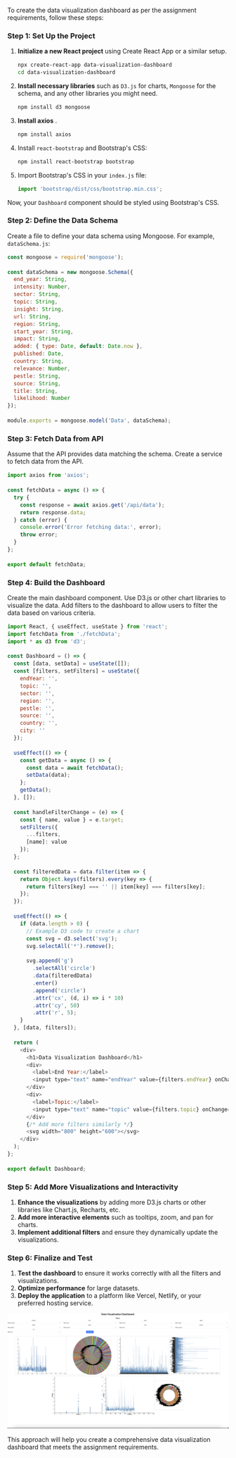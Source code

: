 
To create the data visualization dashboard as per the assignment requirements, follow these steps:

### Step 1: Set Up the Project
1. **Initialize a new React project** using Create React App or a similar setup.
    ```bash
    npx create-react-app data-visualization-dashboard
    cd data-visualization-dashboard
    ```
2. **Install necessary libraries** such as `D3.js` for charts, `Mongoose` for the schema, and any other libraries you might need.
    ```bash
    npm install d3 mongoose
    ```
2. **Install axios** .
    ```bash
    npm install axios
    ```

3. Install `react-bootstrap` and Bootstrap's CSS:
   ```bash
   npm install react-bootstrap bootstrap
   ```

4. Import Bootstrap's CSS in your `index.js` file:
   ```javascript
   import 'bootstrap/dist/css/bootstrap.min.css';
   ```



Now, your `Dashboard` component should be styled using Bootstrap's CSS.
### Step 2: Define the Data Schema
Create a file to define your data schema using Mongoose. For example, `dataSchema.js`:
```javascript
const mongoose = require('mongoose');

const dataSchema = new mongoose.Schema({
  end_year: String,
  intensity: Number,
  sector: String,
  topic: String,
  insight: String,
  url: String,
  region: String,
  start_year: String,
  impact: String,
  added: { type: Date, default: Date.now },
  published: Date,
  country: String,
  relevance: Number,
  pestle: String,
  source: String,
  title: String,
  likelihood: Number
});

module.exports = mongoose.model('Data', dataSchema);
```

### Step 3: Fetch Data from API
Assume that the API provides data matching the schema. Create a service to fetch data from the API.

```javascript
import axios from 'axios';

const fetchData = async () => {
  try {
    const response = await axios.get('/api/data');
    return response.data;
  } catch (error) {
    console.error('Error fetching data:', error);
    throw error;
  }
};

export default fetchData;
```

### Step 4: Build the Dashboard
Create the main dashboard component. Use D3.js or other chart libraries to visualize the data. Add filters to the dashboard to allow users to filter the data based on various criteria.

```javascript
import React, { useEffect, useState } from 'react';
import fetchData from './fetchData';
import * as d3 from 'd3';

const Dashboard = () => {
  const [data, setData] = useState([]);
  const [filters, setFilters] = useState({
    endYear: '',
    topic: '',
    sector: '',
    region: '',
    pestle: '',
    source: '',
    country: '',
    city: ''
  });

  useEffect(() => {
    const getData = async () => {
      const data = await fetchData();
      setData(data);
    };
    getData();
  }, []);

  const handleFilterChange = (e) => {
    const { name, value } = e.target;
    setFilters({
      ...filters,
      [name]: value
    });
  };

  const filteredData = data.filter(item => {
    return Object.keys(filters).every(key => {
      return filters[key] === '' || item[key] === filters[key];
    });
  });

  useEffect(() => {
    if (data.length > 0) {
      // Example D3 code to create a chart
      const svg = d3.select('svg');
      svg.selectAll('*').remove();
      
      svg.append('g')
        .selectAll('circle')
        .data(filteredData)
        .enter()
        .append('circle')
        .attr('cx', (d, i) => i * 10)
        .attr('cy', 50)
        .attr('r', 5);
    }
  }, [data, filters]);

  return (
    <div>
      <h1>Data Visualization Dashboard</h1>
      <div>
        <label>End Year:</label>
        <input type="text" name="endYear" value={filters.endYear} onChange={handleFilterChange} />
      </div>
      <div>
        <label>Topic:</label>
        <input type="text" name="topic" value={filters.topic} onChange={handleFilterChange} />
      </div>
      {/* Add more filters similarly */}
      <svg width="800" height="600"></svg>
    </div>
  );
};

export default Dashboard;
```

### Step 5: Add More Visualizations and Interactivity
1. **Enhance the visualizations** by adding more D3.js charts or other libraries like Chart.js, Recharts, etc.
2. **Add more interactive elements** such as tooltips, zoom, and pan for charts.
3. **Implement additional filters** and ensure they dynamically update the visualizations.

### Step 6: Finalize and Test
1. **Test the dashboard** to ensure it works correctly with all the filters and visualizations.
2. **Optimize performance** for large datasets.
3. **Deploy the application** to a platform like Vercel, Netlify, or your preferred hosting service.

<img src="https://github.com/meghnadsaha/data-visualization-dashboard/blob/master/resources/Screenshot.jpg"/>

This approach will help you create a comprehensive data visualization dashboard that meets the assignment requirements.
